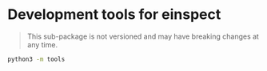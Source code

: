 # Development tools for einspect

> This sub-package is not versioned and may have breaking changes at any time.

```bash
python3 -m tools
```
